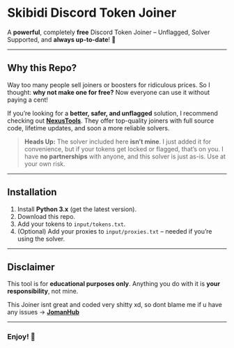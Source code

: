 # Skibidi Discord Token Joiner  
A **powerful**, completely **free** Discord Token Joiner – Unflagged, Solver Supported, and **always up-to-date**! 🚀  

---

## Why this Repo?  
Way too many people sell joiners or boosters for ridiculous prices. So I thought: **why not make one for free?** Now everyone can use it without paying a cent!  

If you’re looking for a **better, safer, and unflagged** solution, I recommend checking out **[NexusTools](https://nexustools.de/)**. They offer top-quality joiners with full source code, lifetime updates, and soon a more reliable solvers.

> **Heads Up:** The solver included here **isn’t mine**. I just added it for convenience, but if your tokens get locked or flagged, that’s on you. I have **no partnerships** with anyone, and this solver is just as-is. Use at your own risk.

---

## Installation  
1. Install **Python 3.x** (get the latest version).  
2. Download this repo.  
3. Add your tokens to `input/tokens.txt`.  
4. (Optional) Add your proxies to `input/proxies.txt` – needed if you’re using the solver.

---

## Disclaimer  

This tool is for **educational purposes only**. Anything you do with it is **your responsibility**, not mine.  

This Joiner isnt great and coded very shitty xd, so dont blame me if u have any issues -> **[JomanHub](https://discord.gg/NnSWJ2jUy2)**

---

### Enjoy! 🎉
